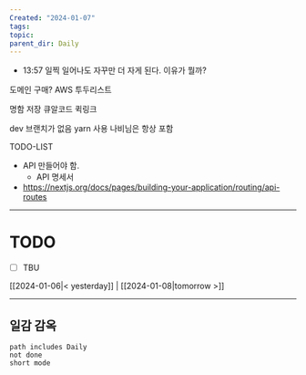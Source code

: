 ```yaml
---
Created: "2024-01-07"
tags: 
topic: 
parent_dir: Daily
---
```

- 13:57
일찍 일어나도 자꾸만 더 자게 된다. 이유가 뭘까? 

도메인 구매? AWS 
투두리스트

명함 저장
큐알코드 퀵링크

dev 브랜치가 없음
yarn 사용
나비님은 항상 포함

TODO-LIST
- API 만들어야 함.
	- API 명세서
- https://nextjs.org/docs/pages/building-your-application/routing/api-routes

----
# TODO
- [ ] TBU 
  
[[2024-01-06|< yesterday]] | [[2024-01-08|tomorrow >]]  
  
---  
## 일감 감옥  
```tasks  
path includes Daily  
not done  
short mode  
```